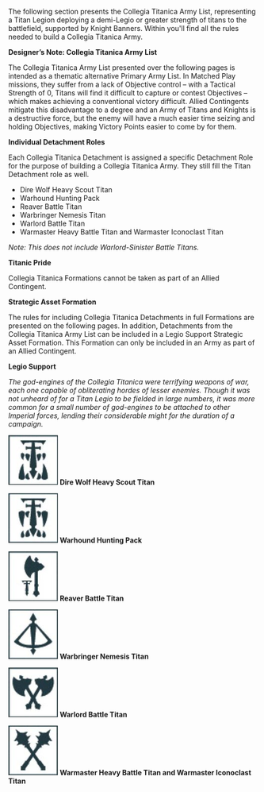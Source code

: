 The following section presents the Collegia Titanica Army List, representing a Titan Legion deploying a demi-Legio or greater strength of titans to the battlefield, supported by Knight Banners. Within you'll find all the rules needed to build a Collegia Titanica Army.

**Designer’s Note: Collegia Titanica Army List**

The Collegia Titanica Army List presented over the following pages is intended as a thematic alternative Primary Army List. In Matched Play missions, they suffer from a lack of Objective control – with a Tactical Strength of 0, Titans will find it difficult to capture or contest Objectives – which makes achieving a conventional victory difficult. Allied Contingents mitigate this disadvantage to a degree and an Army of Titans and Knights is a destructive force, but the enemy will have a much easier time seizing and holding Objectives, making Victory Points easier to come by for them.

**Individual Detachment Roles**

Each Collegia Titanica Detachment is assigned a specific Detachment Role for the purpose of building a Collegia Titanica Army. They still fill the Titan Detachment role as well.

- Dire Wolf Heavy Scout Titan
- Warhound Hunting Pack
- Reaver Battle Titan
- Warbringer Nemesis Titan
- Warlord Battle Titan
- Warmaster Heavy Battle Titan and Warmaster Iconoclast Titan

*Note: This does not include Warlord-Sinister Battle Titans.*

**Titanic Pride**

Collegia Titanica Formations cannot be taken as part of an Allied Contingent.

**Strategic Asset Formation**

The rules for including Collegia Titanica Detachments in full Formations are presented on the following pages. In addition, Detachments from the Collegia Titanica Army List can be included in a Legio Support Strategic Asset Formation. This Formation can only be included in an Army as part of an Allied Contingent.

**Legio Support**

*The god-engines of the Collegia Titanica were terrifying weapons of war, each one capable of obliterating hordes of lesser enemies. Though it was not unheard of for a Titan Legio to be fielded in large numbers, it was more common for a small number of god-engines to be attached to other Imperial forces, lending their considerable might for the duration of a campaign.*

![](../../media/factions/collegia_titanica/dire_wolf_heavy_scout_titan.jpg)
**Dire Wolf Heavy Scout Titan**

![](../../media/factions/collegia_titanica/warhound_hunting_pack.jpg)
**Warhound Hunting Pack**

![](../../media/factions/collegia_titanica/reaver_battle_titan.jpg)
**Reaver Battle Titan**

![](../../media/factions/collegia_titanica/warbringer_nemesis_titan.jpg)
**Warbringer Nemesis Titan**

![](../../media/factions/collegia_titanica/warlord_battle_titan.jpg)
**Warlord Battle Titan**

![](../../media/factions/collegia_titanica/warmaster_heavy_battle_titan_and_warmaster_iconoclast_titan.jpg)
**Warmaster Heavy Battle Titan and Warmaster Iconoclast Titan**
